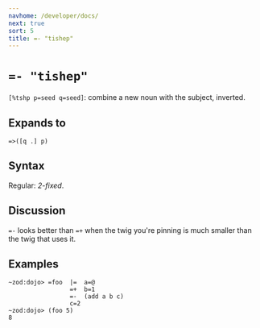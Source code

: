 ```yaml
---
navhome: /developer/docs/
next: true
sort: 5
title: =- "tishep"
---
```


# `=- "tishep"`

`[%tshp p=seed q=seed]`: combine a new noun with the subject, inverted.

## Expands to

```
=>([q .] p)
```

## Syntax

Regular: *2-fixed*.

## Discussion

`=-` looks better than `=+` when the twig you're pinning 
is much smaller than the twig that uses it.

## Examples
 
```
~zod:dojo> =foo  |=  a=@
                 =+  b=1
                 =-  (add a b c)
                 c=2 
~zod:dojo> (foo 5)
8
```
